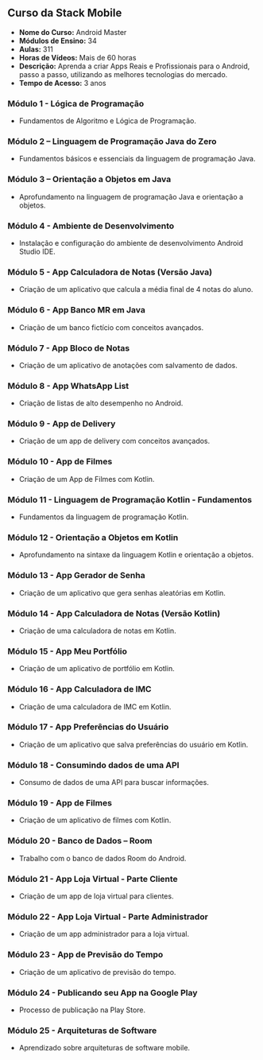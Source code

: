 
## Curso da Stack Mobile

- **Nome do Curso:** Android Master
- **Módulos de Ensino:** 34
- **Aulas:** 311
- **Horas de Vídeos:** Mais de 60 horas
- **Descrição:** Aprenda a criar Apps Reais e Profissionais para o Android, passo a passo, utilizando as melhores tecnologias do mercado.
- **Tempo de Acesso:** 3 anos

### Módulo 1 - Lógica de Programação
- Fundamentos de Algoritmo e Lógica de Programação.

### Módulo 2 – Linguagem de Programação Java do Zero
- Fundamentos básicos e essenciais da linguagem de programação Java.

### Módulo 3 – Orientação a Objetos em Java
- Aprofundamento na linguagem de programação Java e orientação a objetos.

### Módulo 4 - Ambiente de Desenvolvimento
- Instalação e configuração do ambiente de desenvolvimento Android Studio IDE.

### Módulo 5 - App Calculadora de Notas (Versão Java)
- Criação de um aplicativo que calcula a média final de 4 notas do aluno.

### Módulo 6 - App Banco MR em Java
- Criação de um banco fictício com conceitos avançados.

### Módulo 7 - App Bloco de Notas
- Criação de um aplicativo de anotações com salvamento de dados.

### Módulo 8 - App WhatsApp List
- Criação de listas de alto desempenho no Android.

### Módulo 9 - App de Delivery
- Criação de um app de delivery com conceitos avançados.

### Módulo 10 - App de Filmes
- Criação de um App de Filmes com Kotlin.

### Módulo 11 - Linguagem de Programação Kotlin - Fundamentos
- Fundamentos da linguagem de programação Kotlin.

### Módulo 12 - Orientação a Objetos em Kotlin
- Aprofundamento na sintaxe da linguagem Kotlin e orientação a objetos.

### Módulo 13 - App Gerador de Senha
- Criação de um aplicativo que gera senhas aleatórias em Kotlin.

### Módulo 14 - App Calculadora de Notas (Versão Kotlin)
- Criação de uma calculadora de notas em Kotlin.

### Módulo 15 - App Meu Portfólio
- Criação de um aplicativo de portfólio em Kotlin.

### Módulo 16 - App Calculadora de IMC
- Criação de uma calculadora de IMC em Kotlin.

### Módulo 17 - App Preferências do Usuário
- Criação de um aplicativo que salva preferências do usuário em Kotlin.

### Módulo 18 - Consumindo dados de uma API
- Consumo de dados de uma API para buscar informações.

### Módulo 19 - App de Filmes
- Criação de um aplicativo de filmes com Kotlin.

### Módulo 20 - Banco de Dados – Room
- Trabalho com o banco de dados Room do Android.

### Módulo 21 - App Loja Virtual - Parte Cliente
- Criação de um app de loja virtual para clientes.

### Módulo 22 - App Loja Virtual - Parte Administrador
- Criação de um app administrador para a loja virtual.

### Módulo 23 - App de Previsão do Tempo
- Criação de um aplicativo de previsão do tempo.

### Módulo 24 - Publicando seu App na Google Play
- Processo de publicação na Play Store.

### Módulo 25 - Arquiteturas de Software
- Aprendizado sobre arquiteturas de software mobile.

